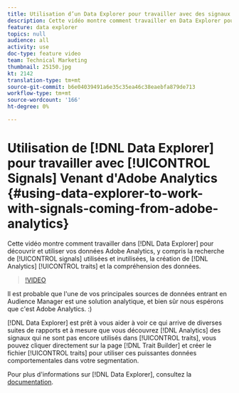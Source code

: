 ```yaml
---
title: Utilisation d’un Data Explorer pour travailler avec des signaux provenant d’Adobe Analytics
description: Cette vidéo montre comment travailler en Data Explorer pour découvrir et utiliser vos données Adobe Analytics, y compris la recherche de signaux utilisés et non utilisés, la création de caractéristiques Analytics et la compréhension des données.
feature: data explorer
topics: null
audience: all
activity: use
doc-type: feature video
team: Technical Marketing
thumbnail: 25150.jpg
kt: 2142
translation-type: tm+mt
source-git-commit: b6e04039491a6e35c35ea46c38eaebfa879de713
workflow-type: tm+mt
source-wordcount: '166'
ht-degree: 0%

---
```



# Utilisation de [!DNL Data Explorer] pour travailler avec [!UICONTROL Signals] Venant d&#39;Adobe Analytics {#using-data-explorer-to-work-with-signals-coming-from-adobe-analytics}

Cette vidéo montre comment travailler dans [!DNL Data Explorer] pour découvrir et utiliser vos données Adobe Analytics, y compris la recherche de [!UICONTROL signals] utilisées et inutilisées, la création de [!DNL Analytics] [!UICONTROL traits] et la compréhension des données.

>[!VIDEO](https://video.tv.adobe.com/v/25150/?quality=12)

Il est probable que l&#39;une de vos principales sources de données entrant en Audience Manager est une solution analytique, et bien sûr nous espérons que c&#39;est Adobe Analytics. :)

[!DNL Data Explorer] est prêt à vous aider à voir ce qui arrive de diverses suites de rapports et à mesure que vous découvrez  [!DNL Analytics] des signaux qui ne sont pas encore utilisés dans  [!UICONTROL traits], vous pouvez cliquer directement sur la page  [!DNL Trait Builder] et créer le fichier  [!UICONTROL traits] pour utiliser ces puissantes données comportementales dans votre segmentation.

Pour plus d&#39;informations sur [!DNL Data Explorer], consultez la [documentation](https://experiencecloud.adobe.com/resources/help/en_US/aam/data-explorer.html).